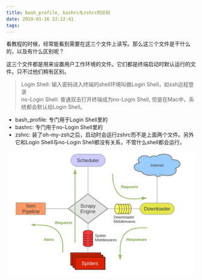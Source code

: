 ```yaml
---
title: bash_profile, bashrc与zshrc的区别
date: 2019-01-16 22:22:41
tags:
---
```


看教程的时候，经常能看到需要在这三个文件上读写。那么这三个文件是干什么的，以及有什么区别呢？

这三个文件都是用来设置用户工作环境的文件。它们都是终端启动时默认运行的文件。只不过他们稍有区别。

> Login Shell: 输入密码进入终端的shell环境叫做Login Shell，如ssh远程登录  
> no-Login Shell: 普通双击打开终端成为no-Login Shell, 但是在Mac中，系统都会默认给Login Shell。

* bash_profile: 专门用于Login Shell里的
* bashrc: 专门用于no-Login Shell里的
* zshrc: 装了oh-my-zsh之后，启动时会运行zshrc而不是上面两个文件。另外它和Login Shell与no-Login Shell都没有关系，不管什么shell都会运行。

![](/images/scrapy.png)